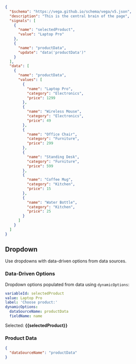 ```json vega
{
  "$schema": "https://vega.github.io/schema/vega/v5.json",
  "description": "This is the central brain of the page",
  "signals": [
    {
      "name": "selectedProduct",
      "value": "Laptop Pro"
    },
    {
      "name": "productData",
      "update": "data('productData')"
    }
  ],
  "data": [
    {
      "name": "productData",
      "values": [
        {
          "name": "Laptop Pro",
          "category": "Electronics",
          "price": 1299
        },
        {
          "name": "Wireless Mouse",
          "category": "Electronics",
          "price": 49
        },
        {
          "name": "Office Chair",
          "category": "Furniture",
          "price": 299
        },
        {
          "name": "Standing Desk",
          "category": "Furniture",
          "price": 599
        },
        {
          "name": "Coffee Mug",
          "category": "Kitchen",
          "price": 15
        },
        {
          "name": "Water Bottle",
          "category": "Kitchen",
          "price": 25
        }
      ]
    }
  ]
}
```


## Dropdown
Use dropdowns with data-driven options from data sources.
### Data-Driven Options
Dropdown options populated from data using `dynamicOptions`:


```yaml dropdown
variableId: selectedProduct
value: Laptop Pro
label: 'Choose product:'
dynamicOptions:
  dataSourceName: productData
  fieldName: name
```


Selected: **{{selectedProduct}}**
### Product Data


```json tabulator
{
  "dataSourceName": "productData"
}
```